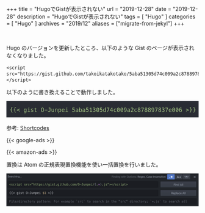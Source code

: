 +++
title =  "HugoでGistが表示されない"
url = "2019-12-28"
date = "2019-12-28"
description = "HugoでGistが表示されない"
tags = [
    "Hugo"
]
categories = [
    "Hugo"
]
archives = "2019/12"
aliases = ["migrate-from-jekyl"]
+++

<br>

Hugo のバージョンを更新したところ、以下のような Gist のページが表示されなくなりました。

```
<script src="https://gist.github.com/takoikatakotako/5aba51305d74c009a2c878897837e006.js"></script>
```

以下のように書き換えることで動作しました。

![Replace](1.png)

参考: [Shortcodes](https://gohugo.io/content-management/shortcodes/)

<!-- Google Ads -->
{{< google-ads >}}

<!-- Amazon Ads -->
{{< amazon-ads >}}

置換は Atom の正規表現置換機能を使い一括置換を行いました。

![Replace](2.png)
